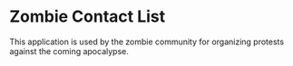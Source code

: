 # Zombie Contact List

This application is used by the zombie community for organizing protests against the coming apocalypse.
